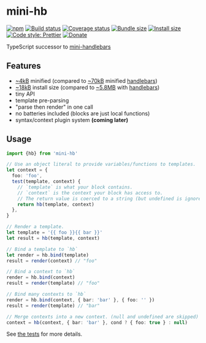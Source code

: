 # mini-hb

[![npm](https://img.shields.io/npm/v/mini-hb.svg)](https://www.npmjs.com/package/mini-hb)
[![Build status](https://travis-ci.org/aleclarson/mini-hb.svg?branch=master)](https://travis-ci.org/aleclarson/mini-hb)
[![Coverage status](https://coveralls.io/repos/github/aleclarson/mini-hb/badge.svg?branch=master)](https://coveralls.io/github/aleclarson/mini-hb?branch=master)
[![Bundle size](https://badgen.net/bundlephobia/min/mini-hb)](https://bundlephobia.com/result?p=mini-hb)
[![Install size](https://packagephobia.now.sh/badge?p=mini-hb)](https://packagephobia.now.sh/result?p=mini-hb)
[![Code style: Prettier](https://img.shields.io/badge/code_style-prettier-ff69b4.svg)](https://github.com/prettier/prettier)
[![Donate](https://img.shields.io/badge/Donate-PayPal-green.svg)](https://paypal.me/alecdotbiz)

TypeScript successor to [mini-handlebars](https://www.npmjs.com/package/mini-handlebars)

## Features

- [~4kB](https://bundlephobia.com/result?p=mini-hb) minified (compared to [~70kB](https://bundlephobia.com/result?p=handlebars) minified [handlebars](http://npmjs.com/package/handlebars))
- [~18kB](https://packagephobia.now.sh/result?p=mini-hb) install size (compared to [~5.8MB](https://packagephobia.now.sh/result?p=handlebars) with [handlebars](http://npmjs.com/package/handlebars))
- tiny API
- template pre-parsing
- "parse then render" in one call
- no batteries included (blocks are just local functions)
- syntax/context plugin system **(coming later)**

## Usage

```ts
import {hb} from 'mini-hb'

// Use an object literal to provide variables/functions to templates.
let context = {
  foo: 'foo',
  test(template, context) {
    // `template` is what your block contains.
    // `context` is the context your block has access to.
    // The return value is coerced to a string (but undefined is ignored).
    return hb(template, context)
  },
}

// Render a template.
let template = '{{ foo }}{{ bar }}'
let result = hb(template, context)

// Bind a template to `hb`
let render = hb.bind(template)
result = render(context) // "foo"

// Bind a context to `hb`
render = hb.bind(context)
result = render(template) // "foo"

// Bind many contexts to `hb`
render = hb.bind(context, { bar: 'bar' }, { foo: '' })
result = render(template) // "bar"

// Merge contexts into a new context. (null and undefined are skipped)
context = hb(context, { bar: 'bar' }, cond ? { foo: true } : null)
```

See [the tests](/spec) for more details.
